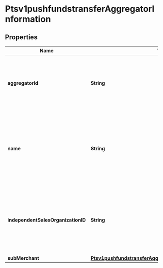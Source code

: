 
# Ptsv1pushfundstransferAggregatorInformation

## Properties
Name | Type | Description | Notes
------------ | ------------- | ------------- | -------------
**aggregatorId** | **String** | Value that identifies you as a payment aggregator. Get this value from the processor.  |  [optional]
**name** | **String** | Your payment aggregator business name. This field is conditionally required when aggregator id is present.  |  [optional]
**independentSalesOrganizationID** | **String** | Independent sales organization ID. This field is only used for Mastercard transactions submitted through PPGS.  |  [optional]
**subMerchant** | [**Ptsv1pushfundstransferAggregatorInformationSubMerchant**](Ptsv1pushfundstransferAggregatorInformationSubMerchant.md) |  |  [optional]



